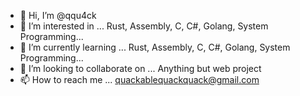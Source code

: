 - 👋 Hi, I’m @qqu4ck
- 👀 I’m interested in ... Rust, Assembly, C, C#, Golang, System Programming...
- 🌱 I’m currently learning ... Rust, Assembly, C, C#, Golang, System Programming...
- 💞️ I’m looking to collaborate on ... Anything but web project
- 📫 How to reach me ... quackablequackquack@gmail.com

<!---
qqu4ck/qqu4ck is a ✨ special ✨ repository because its `README.md` (this file) appears on your GitHub profile.
You can click the Preview link to take a look at your changes.
--->
